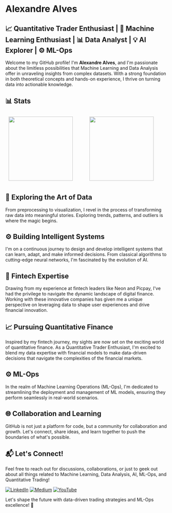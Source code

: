 # Alexandre Alves

## 📈 Quantitative Trader Enthusiast | 🤖 Machine Learning Enthusiast | 📊 Data Analyst | 💡 AI Explorer | ⚙️ ML-Ops

Welcome to my GitHub profile! I'm **Alexandre Alves**, and I'm passionate about the limitless possibilities that Machine Learning and Data Analysis offer in unraveling insights from complex datasets. With a strong foundation in both theoretical concepts and hands-on experience, I thrive on turning data into actionable knowledge.

## 📊 Stats

<div style="display: flex; justify-content: center; align-items: center; flex-wrap: wrap;">
  <a href="https://github.com/aalvesrpg/" style="flex: 1; margin: 10px;">
    <img height=200 style="max-width: 100%;" src="https://github-readme-stats.vercel.app/api?username=aalvesrpg&show_icons=true&theme=radical" />
  </a>
  <a href="https://github-readme-stats.vercel.app/api/top-langs/?username=aalvesrpg&layout=compact" style="flex: 1; margin: 10px;">
    <img height=200 style="max-width: 100%;" src="https://github-readme-stats.vercel.app/api/top-langs/?username=aalvesrpg&layout=compact&langs_count=8&card_width=320" />
  </a>
</div>


## 🔬 Exploring the Art of Data
From preprocessing to visualization, I revel in the process of transforming raw data into meaningful stories. Exploring trends, patterns, and outliers is where the magic begins.

## ⚙️ Building Intelligent Systems
I'm on a continuous journey to design and develop intelligent systems that can learn, adapt, and make informed decisions. From classical algorithms to cutting-edge neural networks, I'm fascinated by the evolution of AI.

## 🏦 Fintech Expertise
Drawing from my experience at fintech leaders like Neon and Picpay, I've had the privilege to navigate the dynamic landscape of digital finance. Working with these innovative companies has given me a unique perspective on leveraging data to shape user experiences and drive financial innovation.

## 📈 Pursuing Quantitative Finance
Inspired by my fintech journey, my sights are now set on the exciting world of quantitative finance. As a Quantitative Trader Enthusiast, I'm excited to blend my data expertise with financial models to make data-driven decisions that navigate the complexities of the financial markets.

## ⚙️ ML-Ops
In the realm of Machine Learning Operations (ML-Ops), I'm dedicated to streamlining the deployment and management of ML models, ensuring they perform seamlessly in real-world scenarios.

## 🌐 Collaboration and Learning
GitHub is not just a platform for code, but a community for collaboration and growth. Let's connect, share ideas, and learn together to push the boundaries of what's possible.

## 📬 Let's Connect!
Feel free to reach out for discussions, collaborations, or just to geek out about all things related to Machine Learning, Data Analysis, AI, ML-Ops, and Quantitative Trading!

[![LinkedIn](https://img.shields.io/badge/LinkedIn-Connect-blue)](https://www.linkedin.com/in/alexandre-correa-alves/)
[![Medium](https://img.shields.io/badge/Medium-Read-00ab6c)](https://medium.com/@alexandrealves_65975)
[![YouTube](https://img.shields.io/badge/YouTube-Subscribe-red)](https://www.youtube.com/your-channel-link)

Let's shape the future with data-driven trading strategies and ML-Ops excellence! 🚀
